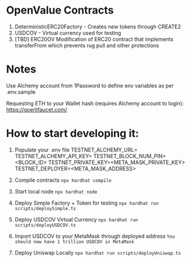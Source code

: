 # OpenValue Contracts

1. DeterministicERC20Factory - Creates new tokens through CREATE2
2. USDCOV - Virtual currency used for testing
3. [TBD] ERC20OV Modification of ERC20 contract that implements transferFrom which prevents rug pull and other protections

# Notes

Use Alchemy account from 1Password to define env variables as per .env.sample

Requesting ETH to your Wallet hash (requires Alchemy account to login):
https://goerlifaucet.com/

# How to start developing it:

1. Populate your .env file
   TESTNET_ALCHEMY_URL=<URL>
   TESTNET_ALCHEMY_API_KEY=<KEY>
   TESTNET_BLOCK_NUM_PIN=<BLOCK_ID>
   TESTNET_PRIVATE_KEY=<META_MASK_PRIVATE_KEY>
   TESTNET_DEPLOYER=<META_MASK_ADDRESS>

2. Compile contracts
   `npx hardhat compile`

3. Start local node
   `npx hardhat node`

4. Deploy Simple Factory + Token for testing
   `npx hardhat run scripts/deploySimple.ts`

5. Deploy USDCOV Virtual Currency
   `npx hardhat run scripts/deployUSDCOV.ts`

6. Import USDCOV to your MetaMask through deployed address
   `You should now have 1 trillion USDCOV in MetaMask`

7. Deploy Uniswap Locally
   `npx hardhat run scripts/deployUniswap.ts`
